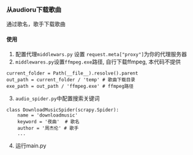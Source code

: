 ### 从audioru下载歌曲
通过歌名，歌手下载歌曲

#### 使用
1. 配置代理`middlewars.py` 设置 `request.meta["proxy"]`为你的代理服务器
2. `middlewares.py`设置`ffmpeg.exe`路径, 自行下载ffmpeg, 本代码不提供
```
current_folder = Path(__file__).resolve().parent
out_path = current_folder / 'temp' # 歌曲下载目录
exe_path = out_path / 'ffmpeg.exe' # ffmpeg路径
```
3. `audio_spider.py`中配置搜索关键词

```
class DownloadMusicSpider(scrapy.Spider):
    name = 'downloadmusic'
    keyword = '夜曲'  # 歌名
    author = '周杰伦' # 歌手
    ...
```
4. 运行main.py